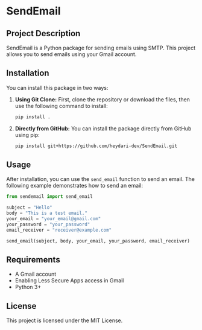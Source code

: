 # SendEmail

## Project Description
SendEmail is a Python package for sending emails using SMTP. This project allows you to send emails using your Gmail account.

## Installation
You can install this package in two ways:

1. **Using Git Clone:**
   First, clone the repository or download the files, then use the following command to install:

   ```sh
   pip install .
   ```

2. **Directly from GitHub:**
   You can install the package directly from GitHub using pip:

   ```sh
   pip install git+https://github.com/heydari-dev/SendEmail.git
   ```

## Usage
After installation, you can use the `send_email` function to send an email. The following example demonstrates how to send an email:

```python
from sendemail import send_email

subject = "Hello"
body = "This is a test email."
your_email = "your_email@gmail.com"
your_password = "your_password"
email_receiver = "receiver@example.com"

send_email(subject, body, your_email, your_password, email_receiver)
```

## Requirements
- A Gmail account
- Enabling Less Secure Apps access in Gmail
- Python 3+

## License
This project is licensed under the MIT License.

